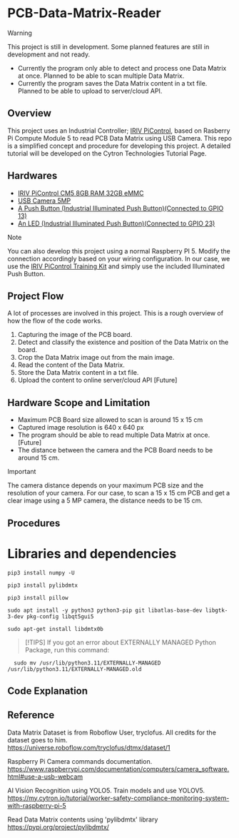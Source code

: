 # PCB-Data-Matrix-Reader


> [!WARNING]
> This project is still in development. Some planned features are still in development and not ready.
> - Currently the program only able to detect and process one Data Matrix at once. Planned to be able to scan multiple Data Matrix.
> - Currently the program saves the Data Matrix content in a txt file. Planned to be able to upload to server/cloud API.


## Overview


This project uses an Industrial Controller; [IRIV PiControl](https://my.cytron.io/p-iriv-picontrol-cm4-industrial-controller), based on Rasberry Pi Compute Module 5 to read PCB Data Matrix using USB Camera. This repo is a simplified concept and procedure for developing this project. A detailed tutorial will be developed on the Cytron Technologies Tutorial Page.


## Hardwares


- [IRIV PiControl CM5 8GB RAM 32GB eMMC](https://my.cytron.io/p-iriv-picontrol-cm4-industrial-controller)
- [USB Camera 5MP](https://my.cytron.io/c-raspberry-pi-camera/p-usb-camera-with-housing-for-raspberry-pi-jetson)
- [A Push Button (Industrial Illuminated Push Button)(Connected to GPIO 13)](https://my.cytron.io/p-illuminated-push-push-button-24vdc-240vac)
- [An LED (Industrial Illuminated Push Button)(Connected to GPIO 23)](https://my.cytron.io/p-illuminated-push-push-button-24vdc-240vac)

> [!NOTE]
> You can also develop this project using a normal Raspberry PI 5. Modify the connection accordingly based on your wiring configuration.
> In our case, we use the [IRIV PiControl Training Kit](https://my.cytron.io/p-iriv-picontrol-industry-4p0-kit-and-workshops) and simply use the included Illuminated Push Button.


## Project Flow


A lot of processes are involved in this project. This is a rough overview of how the flow of the code works.

1. Capturing the image of the PCB board.
2. Detect and classify the existence and position of the Data Matrix on the board.
3. Crop the Data Matrix image out from the main image.
4. Read the content of the Data Matrix.
5. Store the Data Matrix content in a txt file.
6. Upload the content to online server/cloud API [Future]


## Hardware Scope and Limitation

- Maximum PCB Board size allowed to scan is around 15 x 15 cm
- Captured image resolution is 640 x 640 px
- The program should be able to read multiple Data Matrix at once. [Future]
- The distance between the camera and the PCB Board needs to be around 15 cm.

> [!IMPORTANT]
> The camera distance depends on your maximum PCB size and the resolution of your camera. For our case, to scan a 15 x 15 cm PCB and get a clear image using a 5 MP camera, the distance needs to be 15 cm.


## Procedures


# Libraries and dependencies

```ShellSession
pip3 install numpy -U
```
```ShellSession
pip3 install pylibdmtx
```
```ShellSession
pip3 install pillow
```
```ShellSession
sudo apt install -y python3 python3-pip git libatlas-base-dev libgtk-3-dev pkg-config libqt5gui5
```
```ShellSession
sudo apt-get install libdmtx0b
```

>[!TIPS]
>If you got an error about EXTERNALLY MANAGED Python Package, run this command:
```ShellSession
  sudo mv /usr/lib/python3.11/EXTERNALLY-MANAGED /usr/lib/python3.11/EXTERNALLY-MANAGED.old
```



## Code Explanation


## Reference

Data Matrix Dataset is from Roboflow User, tryclofus. All credits for the dataset goes to him.\
https://universe.roboflow.com/tryclofus/dtmx/dataset/1

Raspberry Pi Camera commands documentation.\
https://www.raspberrypi.com/documentation/computers/camera_software.html#use-a-usb-webcam

AI Vision Recognition using YOLO5. Train models and use YOLOV5.\
https://my.cytron.io/tutorial/worker-safety-compliance-monitoring-system-with-raspberry-pi-5

Read Data Matrix contents using 'pylibdmtx' library\
https://pypi.org/project/pylibdmtx/
